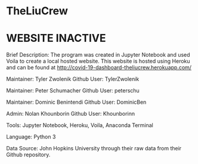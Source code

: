 # TheLiuCrew
# WEBSITE INACTIVE


Brief Description: The program was created in Jupyter Notebook and used Voila to create a local hosted website. This website is hosted using Heroku and can be found at http://covid-19-dashboard-theliucrew.herokuapp.com/


Maintainer: Tyler Zwolenik
Github User: TylerZwolenik

Maintainer: Peter Schumacher
Github User: peterschu

Maintainer: Dominic Benintendi
Github User: DominicBen

Admin: Nolan Khounborin
Github User: Khounborinn


Tools: Jupyter Notebook, Heroku, Voila, Anaconda Terminal

Language: Python 3

Data Source: John Hopkins University through their raw data from their Github repository.
